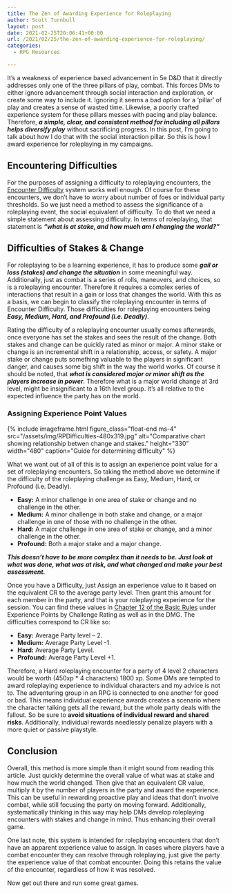 ```yaml
---
title: The Zen of Awarding Experience for Roleplaying
author: Scott Turnbull
layout: post
date: 2021-02-25T20:06:41+00:00
url: /2021/02/25/the-zen-of-awarding-experience-for-roleplaying/
categories:
  - RPG Resources

---
```

It&#8217;s a weakness of experience based advancement in 5e D&D that it directly addresses only one of the three pillars of play, combat. This forces DMs to either ignore advancement through social interaction and exploration, or create some way to include it. Ignoring it seems a bad option for a &#8216;pillar&#8217; of play and creates a sense of wasted time. Likewise, a poorly crafted experience system for these pillars messes with pacing and play balance. Therefore, **_a simple, clear, and consistent method for including all pillars helps diversify play_** without sacrificing progress. In this post, I&#8217;m going to talk about how I do that with the social interaction pillar. So this is how I award experience for roleplaying in my campaigns.

## Encountering Difficulties

For the purposes of assigning a difficulty to roleplaying encounters, the <a href="http://dndbeyond.com/sources/basic-rules/building-combat-encounters#EvaluatingEncounterDifficulty" target="_blank" rel="noreferrer noopener">Encounter Difficulty</a> system works well enough. Of course for these encounters, we don&#8217;t have to worry about number of foes or individual party thresholds. So we just need a method to assess the significance of a roleplaying event, the social equivalent of difficulty. To do that we need a simple statement about assessing difficulty. In terms of roleplaying, that statement is **_&#8220;what is at stake, and how much am I changing the world?&#8221;_**

## Difficulties of Stakes & Change 

For roleplaying to be a learning experience, it has to produce some **_gail or loss (stakes) and change the situation_** in some meaningful way. Additionally, just as combat is a series of rolls, maneuvers, and choices, so is a roleplaying encounter. Therefore it requires a complex series of interactions that result in a gain or loss that changes the world. With this as a basis, we can begin to classify the roleplaying encounter in terms of Encounter Difficulty. Those difficulties for roleplaying encounters being **_Easy, Medium, Hard, and Profound (i.e. Deadly)_**.

Rating the difficulty of a roleplaying encounter usually comes afterwards, once everyone has set the stakes and sees the result of the change. Both stakes and change can be quickly rated as minor or major. A minor stake or change is an incremental shift in a relationship, access, or safety. A major stake or change puts something valuable to the players in significant danger, and causes some big shift in the way the world works. Of course it should be noted, that **_what is considered major or minor shift as the players increase in power_**. Therefore what is a major world change at 3rd level, might be insignificant to a 16th level group. It&#8217;s all relative to the expected influence the party has on the world.

### Assigning Experience Point Values

{% include imageframe.html
  figure_class="float-end ms-4"
  src="/assets/img/RPDifficulties-480x319.jpg"
  alt="Comparative chart showing relationship betwen change and stakes."
  height="330" width="480"
  caption="Guide for determining difficulty"
 %}

What we want out of all of this is to assign an experience point value for a set of roleplaying encounters. So taking the method above we determine if the difficulty of the roleplaying challenge as Easy, Medium, Hard, or Profound (i.e. Deadly). 

  * **Easy:** A minor challenge in one area of stake or change and no challenge in the other.
  * **Medium:** A minor challenge in both stake and change, or a major challenge in one of those with no challenge in the other.
  * **Hard:** A major challenge in one area of stake or change, and a minor challenge in the other.
  * **Profound:** Both a major stake and a major change.

**_This doesn&#8217;t have to be more complex than it needs to be. Just look at what was done, what was at risk, and what changed and make your best assessment._**

Once you have a Difficulty, just Assign an experience value to it based on the equivalent CR to the average party level. Then grant this amount for each member in the party, and that is your roleplaying experience for the session. You can find these values in <a href="https://www.dndbeyond.com/sources/basic-rules/monsters#Challenge" target="_blank" rel="noreferrer noopener">Chapter 12 of the Basic Rules</a> under Experience Points by Challenge Rating as well as in the DMG. The difficulties correspond to CR like so:

  * **Easy:** Average Party level &#8211; 2.
  * **Medium:** Average Party Level -1.
  * **Hard:** Average Party Level.
  * **Profound:** Average Party Level +1.

Therefore, a Hard roleplaying encounter for a party of 4 level 2 characters would be worth (450xp * 4 characters) 1800 xp. Some DMs are tempted to award roleplaying experience to individual characters and my advice is not to. The adventuring group in an RPG is connected to one another for good or bad. This means individual experience awards creates a scenario where the character talking gets all the reward, but the whole party deals with the fallout. So be sure to **avoid situations of individual reward and shared risks**. Additionally, individual rewards needlessly penalize players with a more quiet or passive playstyle.

## Conclusion

Overall, this method is more simple than it might sound from reading this article. Just quickly determine the overall value of what was at stake and how much the world changed. Then give that an equivalent CR value, multiply it by the number of players in the party and award the experience. This can be useful in rewarding proactive play and ideas that don&#8217;t involve combat, while still focusing the party on moving forward. Additionally, systematically thinking in this way may help DMs develop roleplaying encounters with stakes and change in mind. Thus enhancing their overall game.

One last note, this system is intended for roleplaying encounters that don&#8217;t have an apparent experience value to assign. In cases where players have a combat encounter they can resolve through roleplaying, just give the party the experience value of that combat encounter. Doing this retains the value of the encounter, regardless of how it was resolved. 

Now get out there and run some great games.